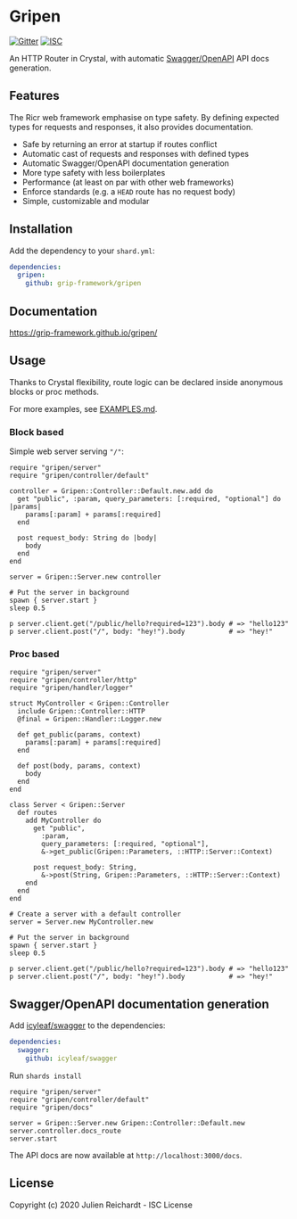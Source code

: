 # Gripen

[![Gitter](https://img.shields.io/badge/chat-on_gitter-red.svg?style=flat-square)](https://gitter.im/grip-framework/community)
[![ISC](https://img.shields.io/badge/License-ISC-blue.svg?style=flat-square)](https://en.wikipedia.org/wiki/ISC_license)

An HTTP Router in Crystal, with automatic [Swagger/OpenAPI](https://github.com/icyleaf/swagger) API docs generation.

## Features

The Ricr web framework emphasise on type safety. By defining expected types for requests and responses, it also provides documentation.

- Safe by returning an error at startup if routes conflict
- Automatic cast of requests and responses with defined types
- Automatic Swagger/OpenAPI documentation generation
- More type safety with less boilerplates
- Performance (at least on par with other web frameworks)
- Enforce standards (e.g. a `HEAD` route has no request body) 
- Simple, customizable and modular

## Installation

Add the dependency to your `shard.yml`:

```yaml
dependencies:
  gripen:
    github: grip-framework/gripen
```

## Documentation

https://grip-framework.github.io/gripen/

## Usage

Thanks to Crystal flexibility, route logic can be declared inside anonymous blocks or proc methods.

For more examples, see [EXAMPLES.md](EXAMPLES.md).

### Block based

Simple web server serving `"/"`:

```cr
require "gripen/server"
require "gripen/controller/default"

controller = Gripen::Controller::Default.new.add do
  get "public", :param, query_parameters: [:required, "optional"] do |params|
    params[:param] + params[:required]
  end

  post request_body: String do |body|
    body
  end
end

server = Gripen::Server.new controller

# Put the server in background
spawn { server.start }
sleep 0.5

p server.client.get("/public/hello?required=123").body # => "hello123"
p server.client.post("/", body: "hey!").body           # => "hey!"

```

### Proc based

```cr
require "gripen/server"
require "gripen/controller/http"
require "gripen/handler/logger"

struct MyController < Gripen::Controller
  include Gripen::Controller::HTTP
  @final = Gripen::Handler::Logger.new

  def get_public(params, context)
    params[:param] + params[:required]
  end

  def post(body, params, context)
    body
  end
end

class Server < Gripen::Server
  def routes
    add MyController do
      get "public",
        :param,
        query_parameters: [:required, "optional"],
        &->get_public(Gripen::Parameters, ::HTTP::Server::Context)

      post request_body: String,
        &->post(String, Gripen::Parameters, ::HTTP::Server::Context)
    end
  end
end

# Create a server with a default controller 
server = Server.new MyController.new

# Put the server in background
spawn { server.start }
sleep 0.5

p server.client.get("/public/hello?required=123").body # => "hello123"
p server.client.post("/", body: "hey!").body           # => "hey!"
```

## Swagger/OpenAPI documentation generation

Add [icyleaf/swagger](https://github.com/icyleaf/swagger) to the dependencies:

```yaml
dependencies:
  swagger:
    github: icyleaf/swagger
```

Run `shards install`

```cr
require "gripen/server"
require "gripen/controller/default"
require "gripen/docs"

server = Gripen::Server.new Gripen::Controller::Default.new
server.controller.docs_route
server.start
```
The API docs are now available at `http://localhost:3000/docs`.

## License

Copyright (c) 2020 Julien Reichardt - ISC License
